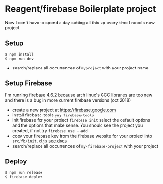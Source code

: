 # Reagent/firebase Boilerplate project
Now I don't have to spend a day setting all this up every time I need a new project

## Setup
```
$ npm install
$ npm run dev
```

- search/replace all occurrences of `myproject` with your project name.

## Setup Firebase
I'm running firebase 4.6.2 because arch linux's GCC libraries are too new and there is a bug in more current firebase versions (oct 2018)

- create a new project at https://firebase.google.com
- install firebase-tools `yay firebase-tools`
- init firebase for your project `firebase init` select the default options and the options that make sense. You should see the project you created, if not try `firebase use --add`
- copy your firebase key from the firebase website for your project into `src/fb/init.cljs` [see docs](https://firebase.google.com/docs/web/setup?authuser=0)
- search/replace all occurrences of `my-firebase-project` with your project

## Deploy
```
$ npm run release
$ firebase deploy
```
